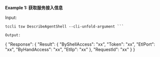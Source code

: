 **Example 1: 获取服务接入信息**



Input: 

```
tccli tsw DescribeAgentShell --cli-unfold-argument ```

Output: 
```
{
    "Response": {
        "Result": {
            "ByShellAccess": "xx",
            "Token": "xx",
            "EtlPort": "xx",
            "ByHandAccess": "xx",
            "EtlIp": "xx"
        },
        "RequestId": "xx"
    }
}
```


